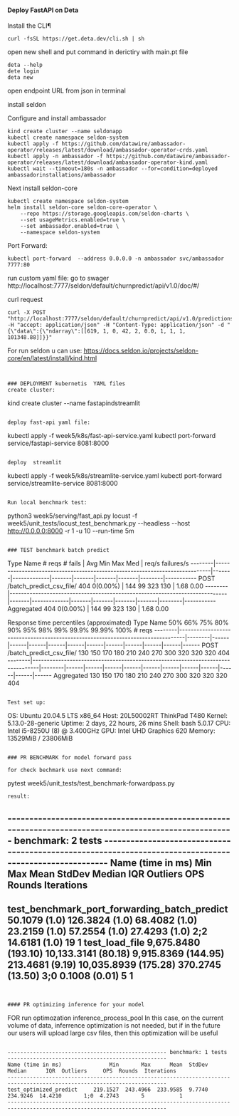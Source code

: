 #### Deploy FastAPI on Deta
Install the CLI¶
```
curl -fsSL https://get.deta.dev/cli.sh | sh
```

 open new shell and put command in derictiry with main.pt file
 ```
 deta --help
 dete login
 deta new
 ```
 open endpoint URL from json in terminal


install seldon

Configure and install ambassador

```
kind create cluster --name seldonapp
kubectl create namespace seldon-system
kubectl apply -f https://github.com/datawire/ambassador-operator/releases/latest/download/ambassador-operator-crds.yaml
kubectl apply -n ambassador -f https://github.com/datawire/ambassador-operator/releases/latest/download/ambassador-operator-kind.yaml
kubectl wait --timeout=180s -n ambassador --for=condition=deployed ambassadorinstallations/ambassador
```
Next install seldon-core
```
kubectl create namespace seldon-system
helm install seldon-core seldon-core-operator \
    --repo https://storage.googleapis.com/seldon-charts \
    --set usageMetrics.enabled=true \
    --set ambassador.enabled=true \
    --namespace seldon-system
```
Port Forward:
```
kubectl port-forward  --address 0.0.0.0 -n ambassador svc/ambassador 7777:80
```

run custom yaml file:
go to swager
http://localhost:7777/seldon/default/churnpredict/api/v1.0/doc/#/

curl request

```
curl -X POST "http://localhost:7777/seldon/default/churnpredict/api/v1.0/predictions" -H "accept: application/json" -H "Content-Type: application/json" -d "{\"data\":{\"ndarray\":[[619, 1, 0, 42, 2, 0.0, 1, 1, 1, 101348.88]]}}"
```
For run seldon u can use:
    https://docs.seldon.io/projects/seldon-core/en/latest/install/kind.html
```


### DEPLOYMENT kubernetis  YAML files
create cluster:
```
kind create cluster --name fastapindstreamlit
```

deploy fast-api yaml file:
```
kubectl apply -f week5/k8s/fast-api-service.yaml
kubectl port-forward service/fastapi-service 8081:8000
```

deploy  streamlit
```
kubectl apply -f week5/k8s/streamlite-service.yaml
kubectl port-forward service/streamlite-service 8081:8000
```

Run local benchmark test:

```
python3 week5/serving/fast_api.py
locust -f week5/unit_tests/locust_test_benchmark.py --headless --host http://0.0.0.0:8000 -r 1 -u 10 --run-time 5m
```

### TEST benchmark batch predict

```
Type     Name                                                                          # reqs      # fails |    Avg     Min     Max    Med |   req/s  failures/s
--------|----------------------------------------------------------------------------|-------|-------------|-------|-------|-------|-------|--------|-----------
POST     /batch_predict_csv_file/                                                         404     0(0.00%) |    144      99     323    130 |    1.68        0.00
--------|----------------------------------------------------------------------------|-------|-------------|-------|-------|-------|-------|--------|-----------
         Aggregated                                                                       404     0(0.00%) |    144      99     323    130 |    1.68        0.00

Response time percentiles (approximated)
Type     Name                                                                                  50%    66%    75%    80%    90%    95%    98%    99%  99.9% 99.99%   100% # reqs
--------|--------------------------------------------------------------------------------|--------|------|------|------|------|------|------|------|------|------|------|------
POST     /batch_predict_csv_file/                                                              130    150    170    180    210    240    270    300    320    320    320    404
--------|--------------------------------------------------------------------------------|--------|------|------|------|------|------|------|------|------|------|------|------
         Aggregated                                                                            130    150    170    180    210    240    270    300    320    320    320    404
```

Test set up:

```
OS: Ubuntu 20.04.5 LTS x86_64
Host: 20L50002RT ThinkPad T480
Kernel: 5.13.0-28-generic
Uptime: 2 days, 22 hours, 26 mins
Shell: bash 5.0.17
CPU: Intel i5-8250U (8) @ 3.400GHz
GPU: Intel UHD Graphics 620
Memory: 13529MiB / 23806MiB
```

### PR BENCHMARK for model forward pass

for check bechmark use next command:

```
pytest week5/unit_tests/test_benchmark-forwardpass.py
```
result:
```
------------------------------------------------------------------------------------------------------- benchmark: 2 tests -------------------------------------------------------------------------------------------------------
Name (time in ms)                                       Min                    Max                  Mean              StdDev                 Median                 IQR            Outliers      OPS            Rounds  Iterations
----------------------------------------------------------------------------------------------------------------------------------------------------------------------------------------------------------------------------------
test_benchmark_port_forwarding_batch_predict        50.1079 (1.0)         126.3824 (1.0)         68.4082 (1.0)       23.2159 (1.0)          57.2554 (1.0)       27.4293 (1.0)           2;2  14.6181 (1.0)          19           1
test_load_file                                   9,675.8480 (193.10)   10,133.3141 (80.18)    9,915.8369 (144.95)   213.4681 (9.19)     10,035.8939 (175.28)   370.2745 (13.50)         3;0   0.1008 (0.01)          5           1
----------------------------------------------------------------------------------------------------------------------------------------------------------------------------------------------------------------------------------
```


#### PR optimizing inference for your model

```
FOR run optimozation inference_process_pool
In this case, on the current volume of data, inferrence optimization is not needed,
but if in the future our users will upload large csv files, then this optimization will be useful
```

-------------------------------------------------- benchmark: 1 tests --------------------------------------------------
Name (time in ms)               Min       Max      Mean  StdDev    Median      IQR  Outliers     OPS  Rounds  Iterations
------------------------------------------------------------------------------------------------------------------------
test_optimized_predict     219.1527  243.4966  233.9585  9.7740  234.9246  14.4210       1;0  4.2743       5           1
------------------------------------------------------------------------------------------------------------------------